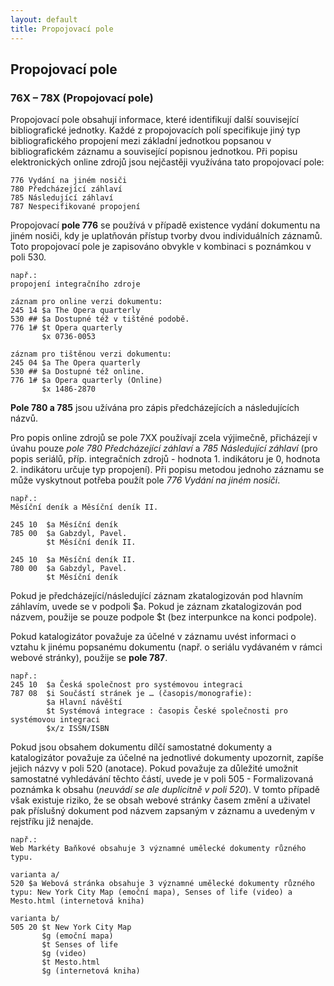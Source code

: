 ```yaml
---
layout: default
title: Propojovací pole
---
```


## Propojovací pole

### 76X – 78X (Propojovací pole)

Propojovací pole obsahují informace, které identifikují další související bibliografické jednotky. Každé z propojovacích polí specifikuje jiný typ bibliografického propojení mezi základní jednotkou popsanou v bibliografickém záznamu a související popisnou jednotkou. Při popisu elektronických online zdrojů jsou nejčastěji využívána tato propojovací pole:

```
776	Vydání na jiném nosiči
780	Předcházející záhlaví
785	Následující záhlaví
787	Nespecifikované propojení
```


Propojovací **pole 776** se používá v případě existence vydání dokumentu na jiném nosiči, kdy je uplatňován přístup tvorby dvou individuálních záznamů. Toto propojovací pole je zapisováno obvykle v kombinaci s poznámkou v poli 530.

```
např.:
propojení integračního zdroje

záznam pro online verzi dokumentu:
245 14 $a The Opera quarterly
530 ## $a Dostupné též v tištěné podobě.
776 1# $t Opera quarterly
       $x 0736-0053

záznam pro tištěnou verzi dokumentu:
245 04 $a The Opera quarterly
530 ## $a Dostupné též online.
776 1# $a Opera quarterly (Online)
       $x 1486-2870
```


**Pole 780 a 785** jsou užívána pro zápis předcházejících a následujících názvů.


Pro popis online zdrojů se pole 7XX používají zcela výjimečně, přicházejí v úvahu pouze *pole 780 Předcházející záhlaví* a *785 Následující záhlaví* (pro popis seriálů, příp. integračních zdrojů - hodnota 1. indikátoru je 0, hodnota 2. indikátoru určuje typ propojení). Při popisu metodou jednoho záznamu se může vyskytnout potřeba použít pole *776 Vydání na jiném nosiči*.

```
např.:
Měsíční deník a Měsíční deník II.

245 10 	$a Měsíční deník
785 00 	$a Gabzdyl, Pavel.
        $t Měsíční deník II.

245 10	$a Měsíční deník II.
780 00 	$a Gabzdyl, Pavel.
        $t Měsíční deník
```


Pokud je předcházející/následující záznam zkatalogizován pod hlavním záhlavím, uvede se v podpoli $a. Pokud je záznam zkatalogizován pod názvem, použije se pouze podpole $t (bez interpunkce na konci podpole).

Pokud katalogizátor považuje za účelné v záznamu uvést informaci o vztahu k jinému popsanému dokumentu (např. o seriálu vydávaném v rámci webové stránky), použije se **pole 787**.


```
např.:
245 10 	$a Česká společnost pro systémovou integraci
787 08	$i Součástí stránek je … (časopis/monografie):
        $a Hlavní návěští
        $t Systémová integrace : časopis České společnosti pro systémovou integraci
        $x/z ISSN/ISBN
```

Pokud jsou obsahem dokumentu dílčí samostatné dokumenty a katalogizátor považuje za účelné na jednotlivé dokumenty upozornit, zapíše jejich názvy v poli 520 (anotace).
Pokud považuje za důležité umožnit samostatné vyhledávání těchto částí, uvede je v poli 505 - Formalizovaná poznámka k obsahu (*neuvádí se ale duplicitně v poli 520*). V tomto případě však existuje riziko, že se obsah webové stránky časem změní a uživatel pak příslušný dokument pod názvem zapsaným v záznamu a uvedeným v rejstříku již nenajde.

```
např.:
Web Markéty Baňkové obsahuje 3 významné umělecké dokumenty různého typu.

varianta a/
520 $a Webová stránka obsahuje 3 významné umělecké dokumenty různého typu: New York City Map (emoční mapa), Senses of life (video) a Mesto.html (internetová kniha)

varianta b/
505 20 $t New York City Map
       $g (emoční mapa)
       $t Senses of life
       $g (video)
       $t Mesto.html
       $g (internetová kniha)
```
